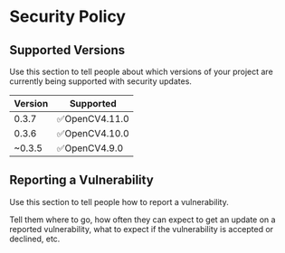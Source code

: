 # Security Policy

## Supported Versions

Use this section to tell people about which versions of your project are
currently being supported with security updates.

| Version | Supported                      |
| ------- | ------------------------------ |
| 0.3.7   | :white_check_mark:OpenCV4.11.0 |
| 0.3.6   | :white_check_mark:OpenCV4.10.0 |
| ~0.3.5  | :white_check_mark:OpenCV4.9.0  |

## Reporting a Vulnerability

Use this section to tell people how to report a vulnerability.

Tell them where to go, how often they can expect to get an update on a
reported vulnerability, what to expect if the vulnerability is accepted or
declined, etc.
